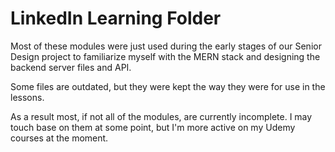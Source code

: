# LinkedIn Learning Folder

Most of these modules were just used during the early stages of our Senior Design project to familiarize myself with the MERN stack and designing the backend server files and API.

Some files are outdated, but they were kept the way they were for use in the lessons.

As a result most, if not all of the modules, are currently incomplete. I may touch base on them at some point, but I'm more active on my Udemy courses at the moment.
